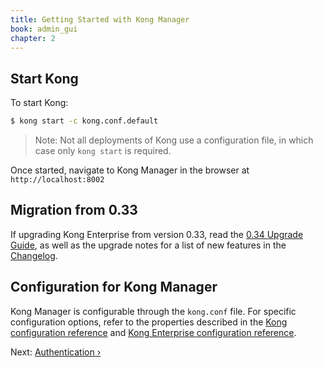 ```yaml
---
title: Getting Started with Kong Manager
book: admin_gui
chapter: 2
---
```


## Start Kong

To start Kong:

```bash
$ kong start -c kong.conf.default
```

> Note: Not all deployments of Kong use a configuration file, in which case 
only `kong start` is required.

Once started, navigate to Kong Manager in the browser at `http://localhost:8002`

## Migration from 0.33

If upgrading Kong Enterprise from version 0.33, read the 
[0.34 Upgrade Guide](/enterprise/{{page.kong_version}}/deployment-guide/#upgrading-to-034), 
as well as the upgrade notes for a list of new features in the 
[Changelog](/enterprise/changelog). 

## Configuration for Kong Manager

Kong Manager is configurable through the `kong.conf` file. For specific configuration options, refer to the properties described in the [Kong configuration reference](/0.13.x/configuration) and [Kong Enterprise configuration reference](/enterprise/{{page.kong_version}}/property-reference).

Next: [Authentication &rsaquo;]({{page.book.next}})
